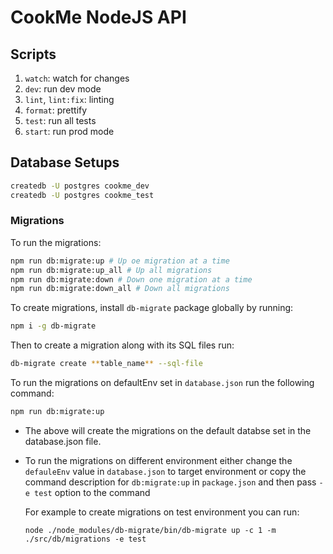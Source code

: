 # CookMe NodeJS API

## Scripts

1. `watch`: watch for changes
2. `dev`: run dev mode
3. `lint`, `lint:fix`: linting
4. `format`: prettify
5. `test`: run all tests
6. `start`: run prod mode

## Database Setups

```bash
createdb -U postgres cookme_dev
createdb -U postgres cookme_test
```

### Migrations

To run the migrations:

```bash
npm run db:migrate:up # Up oe migration at a time
npm run db:migrate:up_all # Up all migrations
npm run db:migrate:down # Down one migration at a time
npm run db:migrate:down_all # Down all migrations
```

To create migrations, install `db-migrate` package globally by running:

```bash
npm i -g db-migrate
```

Then to create a migration along with its SQL files run:

```bash
db-migrate create **table_name** --sql-file
```

To run the migrations on defaultEnv set in `database.json` run the following command:

```bash
npm run db:migrate:up
```

- The above will create the migrations on the default databse set in the database.json file.
- To run the migrations on different environment either change the `defauleEnv` value in `database.json` to target environment or copy the command description for `db:migrate:up` in `package.json` and then pass `-e test` option to the command

  For example to create migrations on test environment you can run:

  ```
  node ./node_modules/db-migrate/bin/db-migrate up -c 1 -m ./src/db/migrations -e test
  ```

<!-- TODO:
  - Create Migrations and tables for models
  - Create database tests for CRUD operations associated with models
  - Add validations for models
  - Add JWT authentication for models
-->
